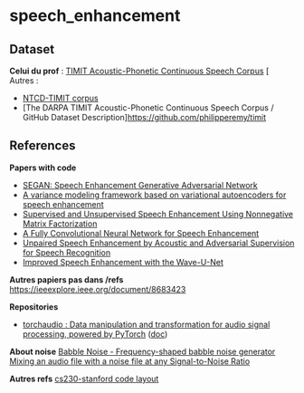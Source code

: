 # speech_enhancement

## Dataset


**Celui du prof** : [TIMIT Acoustic-Phonetic Continuous Speech Corpus](https://catalog.ldc.upenn.edu/LDC93S1)
[
Autres :
- [NTCD-TIMIT corpus](https://zenodo.org/record/1172064)
- [The DARPA TIMIT Acoustic-Phonetic Continuous Speech Corpus / GitHub Dataset Description]https://github.com/philipperemy/timit

## References

**Papers with code**
- [SEGAN: Speech Enhancement Generative Adversarial Network](https://paperswithcode.com/paper/segan-speech-enhancement-generative)
- [A variance modeling framework based on variational autoencoders for speech enhancement](https://paperswithcode.com/paper/a-variance-modeling-framework-based-on)
- [Supervised and Unsupervised Speech Enhancement Using Nonnegative Matrix Factorization](https://paperswithcode.com/paper/supervised-and-unsupervised-speech)
- [A Fully Convolutional Neural Network for Speech Enhancement](https://paperswithcode.com/paper/a-fully-convolutional-neural-network-for)
- [Unpaired Speech Enhancement by Acoustic and Adversarial Supervision for Speech Recognition](https://paperswithcode.com/paper/unpaired-speech-enhancement-by-acoustic-and)
- [Improved Speech Enhancement with the Wave-U-Net](https://paperswithcode.com/paper/improved-speech-enhancement-with-the-wave-u)

**Autres papiers pas dans /refs**
https://ieeexplore.ieee.org/document/8683423

**Repositories**
- [torchaudio : Data manipulation and transformation for audio signal processing, powered by PyTorch](https://github.com/pytorch/audio) ([doc](https://pytorch.org/audio/))

**About noise**
[Babble Noise - Frequency-shaped babble noise generator](https://mynoise.net/NoiseMachines/babbleNoiseGenerator.php)
[Mixing an audio file with a noise file at any Signal-to-Noise Ratio](https://github.com/Sato-Kunihiko/audio-SNR)

**Autres refs**
[cs230-stanford code layout](https://cs230-stanford.github.io/pytorch-getting-started.html#code-layout)
